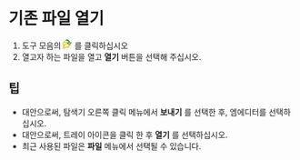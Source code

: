 # 기존 파일 열기

1. 도구 모음의
![Open](../../images/fileopen.png) 를 클릭하십시오
2. 열고자 하는 파일을 열고 **열기** 버튼을 선택해 주십시오.

## 팁

- 대안으로써, 탐색기 오른쪽 클릭 메뉴에서 **보내기** 를 선택한 후, 엠에디터를 선택하십시오.
- 대안으로써, 트레이 아이콘을 클릭 한 후 **열기** 를 선택하십시오.
- 최근 사용된 파일은 **파일** 메뉴에서 선택될 수 있습니다.
